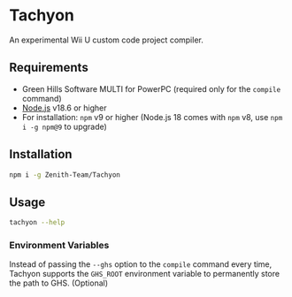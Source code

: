 # Tachyon
An experimental Wii U custom code project compiler.

## Requirements
* Green Hills Software MULTI for PowerPC (required only for the `compile` command)
* [Node.js](https://nodejs.org/) v18.6 or higher
* For installation: `npm` v9 or higher (Node.js 18 comes with `npm` v8, use `npm i -g npm@9` to upgrade)

## Installation
```sh
npm i -g Zenith-Team/Tachyon
```

## Usage
```sh
tachyon --help
```

### Environment Variables
Instead of passing the `--ghs` option to the `compile` command every time, Tachyon supports the `GHS_ROOT` environment variable to permanently store the path to GHS. (Optional)
